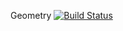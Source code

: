 Geometry [![Build Status](https://travis-ci.org/115ek/Geometry.svg?branch=master)](https://travis-ci.org/115ek/Geometry)
